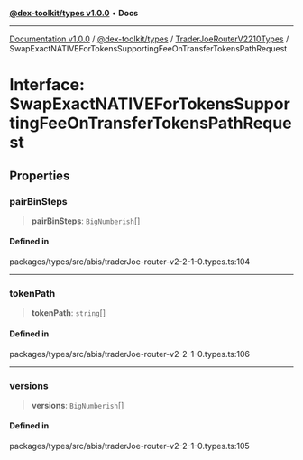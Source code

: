 [**@dex-toolkit/types v1.0.0**](../../../README.md) • **Docs**

***

[Documentation v1.0.0](../../../../../packages.md) / [@dex-toolkit/types](../../../README.md) / [TraderJoeRouterV2210Types](../README.md) / SwapExactNATIVEForTokensSupportingFeeOnTransferTokensPathRequest

# Interface: SwapExactNATIVEForTokensSupportingFeeOnTransferTokensPathRequest

## Properties

### pairBinSteps

> **pairBinSteps**: `BigNumberish`[]

#### Defined in

packages/types/src/abis/traderJoe-router-v2-2-1-0.types.ts:104

***

### tokenPath

> **tokenPath**: `string`[]

#### Defined in

packages/types/src/abis/traderJoe-router-v2-2-1-0.types.ts:106

***

### versions

> **versions**: `BigNumberish`[]

#### Defined in

packages/types/src/abis/traderJoe-router-v2-2-1-0.types.ts:105
